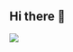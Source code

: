## Hi there 👋
![](http://github-profile-summary-cards.vercel.app/api/cards/stats?username=vn7n24fzkq&theme=default)
<!--
**SPA-BLOOTBER/SPA-BLOOTBER** is a ✨ _special_ ✨ repository because its `README.md` (this file) appears on your GitHub profile.

Here are some ideas to get you started:

- 🔭 I’m currently working on ...
- 🌱 I’m currently learning ...
- 👯 I’m looking to collaborate on ...
- 🤔 I’m looking for help with ...
- 💬 Ask me about ...
- 📫 How to reach me: ...
- 😄 Pronouns: ...
- ⚡ Fun fact: ...
-->

